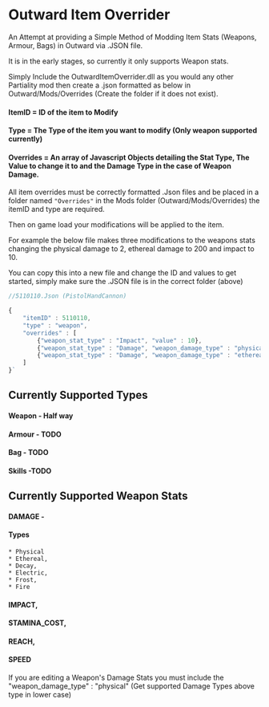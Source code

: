 # Outward Item Overrider
An Attempt at providing a Simple Method of Modding Item Stats (Weapons, Armour, Bags) in Outward via .JSON file.

It is in the early stages, so currently it only supports Weapon stats.


Simply Include the OutwardItemOverrider.dll as you would any other Partiality mod then create a .json formatted as below in Outward/Mods/Overrides (Create the folder if it does not exist).


#### ItemID = ID of the item to Modify
#### Type = The Type of the item you want to modify (Only weapon supported currently)
#### Overrides = An array of Javascript Objects detailing the Stat Type, The Value to change it to and the Damage Type in the case of Weapon Damage.

All item overrides must be correctly formatted .Json files and be placed in a folder named `"Overrides"` in the Mods folder (Outward/Mods/Overrides) the itemID and type are required.

Then on game load your modifications will be applied to the item.

For example the below file makes three modifications to the weapons stats changing the physical damage to 2, ethereal damage to 200 and impact to 10.

You can copy this into a new file and change the ID and values to get started, simply make sure the .JSON file is in the correct folder (above)

```javascript
//5110110.Json (PistolHandCannon)

{
	"itemID" : 5110110,
	"type" : "weapon",
	"overrides" : [
		{"weapon_stat_type" : "Impact", "value" : 10},
		{"weapon_stat_type" : "Damage", "weapon_damage_type" : "physical", "value" : 2},
		{"weapon_stat_type" : "Damage", "weapon_damage_type" : "ethereal", "value" : 200}
	]
}`

```
## Currently Supported Types
#### Weapon - Half way
#### Armour - TODO
#### Bag - TODO
#### Skills -TODO


## Currently Supported Weapon Stats

#### DAMAGE - 
#### Types
    * Physical
    * Ethereal,
    * Decay,
    * Electric,
    * Frost,
    * Fire

#### IMPACT,
#### STAMINA_COST,
#### REACH,
#### SPEED


If you are editing a Weapon's Damage Stats you must include the "weapon_damage_type" : "physical" (Get supported Damage Types above type in lower case)
